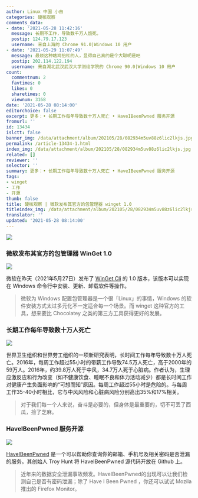 ```yaml
---
author: Linux 中国 小白
categories: 硬核观察
comments_data:
- date: '2021-05-28 11:42:16'
  message: 长期不工作，导致数千万人饿死。
  postip: 124.79.17.123
  username: 来自上海的 Chrome 91.0|Windows 10 用户
- date: '2021-05-29 11:07:49'
  message: 最烦这种瞎鸡抬杠的人，显得自己真的是个大聪明是吧
  postip: 202.114.122.194
  username: 来自湖北武汉武汉大学测绘学院的 Chrome 90.0|Windows 10 用户
count:
  commentnum: 2
  favtimes: 0
  likes: 0
  sharetimes: 0
  viewnum: 3168
date: '2021-05-28 08:14:00'
editorchoice: false
excerpt: 更多：• 长期工作每年导致数十万人死亡 • HaveIBeenPwned 服务开源
fromurl: ''
id: 13434
islctt: false
banner_img: /data/attachment/album/202105/28/082934m5uv88z6lic2lkjs.jpg
permalink: /article-13434-1.html
index_img: /data/attachment/album/202105/28/082934m5uv88z6lic2lkjs.jpg
related: []
reviewer: ''
selector: ''
summary: 更多：• 长期工作每年导致数十万人死亡 • HaveIBeenPwned 服务开源
tags:
- winget
- 工作
- 开源
thumb: false
title: 硬核观察 | 微软发布其官方的包管理器 winget 1.0
titleindex_img: /data/attachment/album/202105/28/082934m5uv88z6lic2lkjs.jpg
translator: ''
updated: '2021-05-28 08:14:00'
---
```


![](/data/attachment/album/202105/28/082934m5uv88z6lic2lkjs.jpg)


### 微软发布其官方的包管理器 WinGet 1.0


![](/data/attachment/album/202105/28/082736ndlurh5eadthlxah.gif)


微软在昨天（2021年5月27日）发布了 [WinGet Cli](https://github.com/microsoft/winget-cli/releases/tag/v1.0.11451) 的 1.0 版本，该版本可以实现在 Windows 命令行中安装、更新、卸载软件等操作。



> 
> 微软为 Windows 配置包管理器是一个很「Linux」的事情，Windows 的软件安装方式太过多元化不一定适合每一个场景。而 winget 这种官方的工具，想来要比 Chocolatey 之类的第三方工具获得更好的发展。
> 
> 
> 


### 长期工作每年导致数十万人死亡


![](/data/attachment/album/202105/28/081226jpeiahbhi5ibnxf0.jpg)


世界卫生组织和世界劳工组织的一项新研究表明，长时间工作每年导致数十万人死亡。2016年，每周工作超过55小时的带薪工作导致74.5万人死亡，高于2000年的59万人。2016年，约39.8万人死于中风，34.7万人死于心脏病。作者认为，生理应激反应和行为改变（如不健康饮食、睡眠不良和体力活动减少）都是长时间工作对健康产生负面影响的“可想而知”原因。每周工作超过55小时是危险的。与每周工作35-40小时相比，它与中风风险和心脏病风险分别高出35%和17%相关。



> 
> 对于我们每一个人来说，奋斗是必要的，但身体是最重要的，切不可丢了西瓜，捡了芝麻。 
> 
> 
> 


### HaveIBeenPwned 服务开源


![](/data/attachment/album/202105/28/081236zkqiugjxv6nang0x.jpg)


[HaveIBeenPwned](https://github.com/HaveIBeenPwned ) 是一个可以帮助你查询你的邮箱、手机号及相关密码是否泄漏的服务。其创始人 Troy Hunt 将 HaveIBeenPwned 源代码开放在 Github 上。



> 
> 近年来的数据安全泄漏事故频发。HaveIBeenPwned的出现可以让我们检测自己是否有密码泄漏；除了 Have I Been Pwned ，你还可以试试 Mozila 推出的 Firefox Monitor。
> 
> 
>